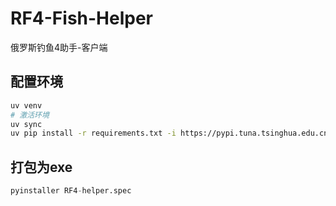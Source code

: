 # RF4-Fish-Helper

俄罗斯钓鱼4助手-客户端

## 配置环境

```bash
uv venv
# 激活环境
uv sync
uv pip install -r requirements.txt -i https://pypi.tuna.tsinghua.edu.cn/simple
```

## 打包为exe
```python
pyinstaller RF4-helper.spec
```